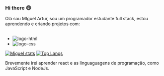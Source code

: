 ### Hi there :sunglasses:

Olá sou MIguel Artur, sou um programador estudante full stack, estou aprendendo e criando projetos com:
<br>
<br>
- <img src="https://img.shields.io/badge/HTML5-E34F26?style=for-the-badge&logo=html5&logoColor=white" alt="logo-html" />
- <img src="https://img.shields.io/badge/CSS3-1572B6?style=for-the-badge&logo=css3&logoColor=white" alt="logo-css" />

[![Miguel stats](https://github-readme-stats.vercel.app/api?username=MichalXIX)](https://github.com/anuraghazra/github-readme-stats)
[![Top Langs](https://github-readme-stats.vercel.app/api/top-langs/?username=MichalXIX)](https://github.com/anuraghazra/github-readme-stats)

Brevemente irei aprender react e as linguaguagens de programação, como JavaScript e NodeJs.
